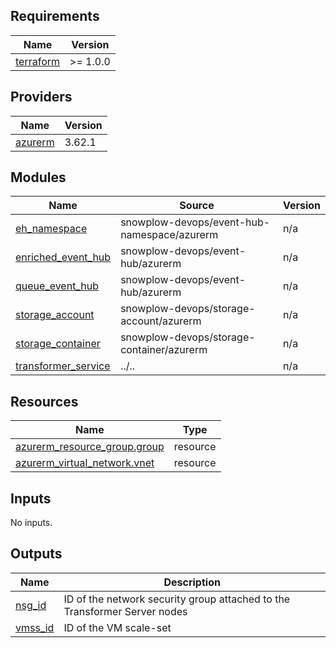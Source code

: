 ## Requirements

| Name | Version |
|------|---------|
| <a name="requirement_terraform"></a> [terraform](#requirement\_terraform) | >= 1.0.0 |

## Providers

| Name | Version |
|------|---------|
| <a name="provider_azurerm"></a> [azurerm](#provider\_azurerm) | 3.62.1 |

## Modules

| Name | Source | Version |
|------|--------|---------|
| <a name="module_eh_namespace"></a> [eh\_namespace](#module\_eh\_namespace) | snowplow-devops/event-hub-namespace/azurerm | n/a |
| <a name="module_enriched_event_hub"></a> [enriched\_event\_hub](#module\_enriched\_event\_hub) | snowplow-devops/event-hub/azurerm | n/a |
| <a name="module_queue_event_hub"></a> [queue\_event\_hub](#module\_queue\_event\_hub) | snowplow-devops/event-hub/azurerm | n/a |
| <a name="module_storage_account"></a> [storage\_account](#module\_storage\_account) | snowplow-devops/storage-account/azurerm | n/a |
| <a name="module_storage_container"></a> [storage\_container](#module\_storage\_container) | snowplow-devops/storage-container/azurerm | n/a |
| <a name="module_transformer_service"></a> [transformer\_service](#module\_transformer\_service) | ../.. | n/a |

## Resources

| Name | Type |
|------|------|
| [azurerm_resource_group.group](https://registry.terraform.io/providers/hashicorp/azurerm/latest/docs/resources/resource_group) | resource |
| [azurerm_virtual_network.vnet](https://registry.terraform.io/providers/hashicorp/azurerm/latest/docs/resources/virtual_network) | resource |

## Inputs

No inputs.

## Outputs

| Name | Description |
|------|-------------|
| <a name="output_nsg_id"></a> [nsg\_id](#output\_nsg\_id) | ID of the network security group attached to the Transformer Server nodes |
| <a name="output_vmss_id"></a> [vmss\_id](#output\_vmss\_id) | ID of the VM scale-set |
